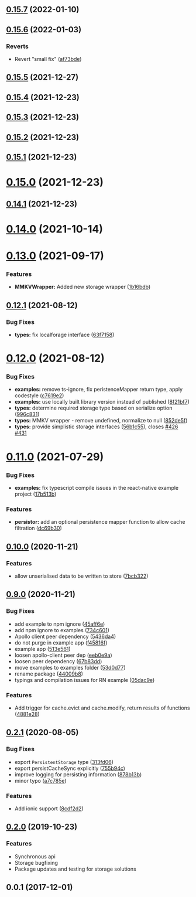 ## [0.15.7](https://github.com/MCervenka/apollo3-cache-persist-encrypt/compare/v0.15.6...v0.15.7) (2022-01-10)



## [0.15.6](https://github.com/MCervenka/apollo3-cache-persist-encrypt/compare/v0.15.5...v0.15.6) (2022-01-03)


### Reverts

* Revert "small fix" ([af73bde](https://github.com/MCervenka/apollo3-cache-persist-encrypt/commit/af73bde918a62b18103637f1aea43a2a83ed3fad))



## [0.15.5](https://github.com/MCervenka/apollo3-cache-persist-encrypt/compare/v0.15.4...v0.15.5) (2021-12-27)



## [0.15.4](https://github.com/MCervenka/apollo3-cache-persist-encrypt/compare/v0.15.3...v0.15.4) (2021-12-23)



## [0.15.3](https://github.com/MCervenka/apollo3-cache-persist-encrypt/compare/v0.15.2...v0.15.3) (2021-12-23)



## [0.15.2](https://github.com/MCervenka/apollo3-cache-persist-encrypt/compare/v0.15.1...v0.15.2) (2021-12-23)



## [0.15.1](https://github.com/MCervenka/apollo3-cache-persist-encrypt/compare/v0.15.0...v0.15.1) (2021-12-23)



# [0.15.0](https://github.com/MCervenka/apollo3-cache-persist-encrypt/compare/v0.14.1...v0.15.0) (2021-12-23)



## [0.14.1](https://github.com/MCervenka/apollo3-cache-persist-encrypt/compare/v0.14.0...v0.14.1) (2021-12-23)



# [0.14.0](https://github.com/MCervenka/apollo3-cache-persist-encrypt/compare/v0.13.0...v0.14.0) (2021-10-14)



# [0.13.0](https://github.com/apollographql/apollo-cache-persist/compare/v0.12.1...v0.13.0) (2021-09-17)


### Features

* **MMKVWrapper:** Added new storage wrapper ([1b16bdb](https://github.com/apollographql/apollo-cache-persist/commit/1b16bdb00e896f62ee379777f7224a156e16004f))



## [0.12.1](https://github.com/apollographql/apollo-cache-persist/compare/v0.12.0...v0.12.1) (2021-08-12)


### Bug Fixes

* **types:** fix localforage interface ([63f7158](https://github.com/apollographql/apollo-cache-persist/commit/63f71582763b6895c05dd3897117cdfdbb0a70c3))



# [0.12.0](https://github.com/apollographql/apollo-cache-persist/compare/v0.11.0...v0.12.0) (2021-08-12)


### Bug Fixes

* **examples:** remove ts-ignore, fix peristenceMapper return type, apply codestyle ([c7619e2](https://github.com/apollographql/apollo-cache-persist/commit/c7619e2dfa6ac4971f845824466180d3c09d9c25))
* **examples:** use locally built library version instead of published ([8f21bf7](https://github.com/apollographql/apollo-cache-persist/commit/8f21bf79baba89ca2d4f57432ea2b8a928c9acc2))
* **types:** determine required storage type based on serialize option ([996c831](https://github.com/apollographql/apollo-cache-persist/commit/996c8315c1005c3030b9b814740616b3019daa7b))
* **types:** MMKV wrapper - remove undefined, normalize to null ([852de5f](https://github.com/apollographql/apollo-cache-persist/commit/852de5f5466f8b7fb2e24d94cc313b286c6bf3b6))
* **types:** provide simplistic storage interfaces ([56b1c55](https://github.com/apollographql/apollo-cache-persist/commit/56b1c5513505900b8bf87a289994d6fc3505ccd5)), closes [#426](https://github.com/apollographql/apollo-cache-persist/issues/426) [#431](https://github.com/apollographql/apollo-cache-persist/issues/431)



# [0.11.0](https://github.com/apollographql/apollo-cache-persist/compare/0.10.0...0.11.0) (2021-07-29)


### Bug Fixes

* **examples:** fix typescript compile issues in the react-native example project ([17b513b](https://github.com/apollographql/apollo-cache-persist/commit/17b513b97ef9fd06e3f6dc5d4c1cbd9ba16a52ab))


### Features

* **persistor:** add an optional persistence mapper function to allow cache filtration ([dc69b30](https://github.com/apollographql/apollo-cache-persist/commit/dc69b30f2241a7d5077ade116b6c89c21eedc2e5))



## [0.10.0](https://github.com/apollographql/apollo-cache-persist/compare/0.9.0...0.10.0) (2020-11-21)

### Features

- allow unserialised data to be written to store ([7bcb322](https://github.com/apollographql/apollo-cache-persist/commit/7bcb322a32aafb088afcf2c21c1ebe793409d8e3))

## [0.9.0](https://github.com/apollographql/apollo-cache-persist/compare/0.2.1...0.9.0) (2020-11-21)

### Bug Fixes

- add example to npm ignore ([45aff6e](https://github.com/apollographql/apollo-cache-persist/commit/45aff6ee38d8f95e9fcfeda74cde08e67913059b))
- add npm ignore to examples ([734c601](https://github.com/apollographql/apollo-cache-persist/commit/734c601274047bdf81e4015cdcc04604af4a0280))
- Apollo client peer dependency ([5436da4](https://github.com/apollographql/apollo-cache-persist/commit/5436da48269089a54b3a187b2e326f0443a2b5cf))
- do not purge in example app ([f45816f](https://github.com/apollographql/apollo-cache-persist/commit/f45816f5ea6377b44c6265ddb3ec72dc36df83a6))
- example app ([513e561](https://github.com/apollographql/apollo-cache-persist/commit/513e5614e2d5b25dee95b3f44b14a9e27f17b813))
- loosen apollo-client peer dep ([eeb0e9a](https://github.com/apollographql/apollo-cache-persist/commit/eeb0e9a74bc5c863af362203b44ac4c0b74b9c6b))
- loosen peer dependency ([67b83dd](https://github.com/apollographql/apollo-cache-persist/commit/67b83ddaa7fd1716a56f5f72faf999e7e06fa1cb))
- move examples to examples folder ([53d0d77](https://github.com/apollographql/apollo-cache-persist/commit/53d0d770b70bfefe8afbda33b14ffea0ad4e8ca5))
- rename package ([44009b8](https://github.com/apollographql/apollo-cache-persist/commit/44009b87f49aa97caf2453fc25c374d124c12aca))
- typings and compilation issues for RN example ([05dac9e](https://github.com/apollographql/apollo-cache-persist/commit/05dac9edcc1bae18e76d6fe3735b96ec4a786a46))

### Features

- Add trigger for cache.evict and cache.modify, return results of functions ([4881e28](https://github.com/apollographql/apollo-cache-persist/commit/4881e285c519f5bc6e033d3326f1d2cc36f1477d))

## [0.2.1](https://github.com/apollographql/apollo-cache-persist/compare/0.2.0...0.2.1) (2020-08-05)

### Bug Fixes

- export `PersistentStorage` type ([313fd06](https://github.com/apollographql/apollo-cache-persist/commit/313fd066413c613cdc5602cfb0d69bde34b34de4))
- export persistCacheSync explicitly ([755b94c](https://github.com/apollographql/apollo-cache-persist/commit/755b94cda510bc95c2357e71a803ee48b26284d2))
- improve logging for persisting information ([878b13b](https://github.com/apollographql/apollo-cache-persist/commit/878b13b080fed2670f2ceb7cdb8199a9d0072a39))
- minor typo ([a7c785e](https://github.com/apollographql/apollo-cache-persist/commit/a7c785ec958ab8139dfd4f040e578fdd6d207090))

### Features

- Add ionic support ([8cdf2d2](https://github.com/apollographql/apollo-cache-persist/commit/8cdf2d2483bd34ccaa43eef8522b616f981ab7db))

## [0.2.0](https://github.com/apollographql/apollo-cache-persist/compare/0.0.1...0.2.0) (2019-10-23)

### Features

- Synchronous api
- Storage bugfixing
- Package updates and testing for storage solutions

## 0.0.1 (2017-12-01)

